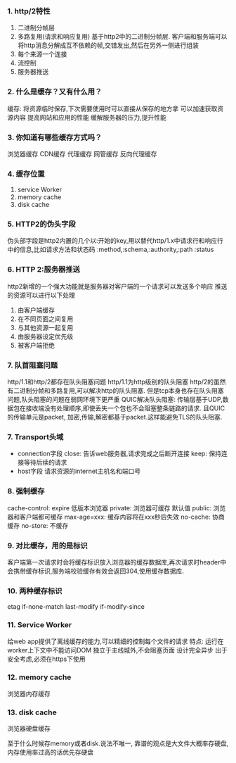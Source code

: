 ### 1. http/2特性
1. 二进制分帧层
2. 多路复用(请求和响应复用)
基于http2中的二进制分帧层. 客户端和服务端可以将http消息分解成互不依赖的帧,交错发出,然后在另外一侧进行组装
3. 每个来源一个连接
4. 流控制
5. 服务器推送

### 2. 什么是缓存？又有什么用？
缓存: 将资源临时保存,下次需要使用时可以直接从保存的地方拿
可以加速获取资源内容
提高网站和应用的性能
缓解服务器的压力,提升性能

### 3. 你知道有哪些缓存方式吗？
浏览器缓存
CDN缓存
代理缓存
网管缓存
反向代理缓存

### 4. 缓存位置
1. service Worker
2. memory cache
3. disk cache

### 5. HTTP2的伪头字段
伪头部字段是http2内置的几个以:开始的key,用以替代http/1.x中请求行和响应行中的信息,比如请求方法和状态码
:method,:schema,:authority,:path
:status

### 6. HTTP 2:服务器推送
http2新增的一个强大功能就是服务器对客户端的一个请求可以发送多个响应
推送的资源可以进行以下处理
1. 由客户端缓存
2. 在不同页面之间复用
3. 与其他资源一起复用
4. 由服务器设定优先级
5. 被客户端拒绝

### 7. 队首阻塞问题
http/1.1和http/2都存在队头阻塞问题
http/1.1为http级别的队头阻塞
http/2的虽然有二进制分帧和多路复用,可以解决http的队头阻塞. 但是tcp本身也存在队头阻塞问题,队头阻塞的问题在弱网环境下更严重
QUIC解决队头阻塞: 传输层基于UDP,数据包在接收端没有处理顺序,即使丢失一个包也不会阻塞整条链路的请求. 且QUIC的传输单元是packet, 加密,传输,解密都基于packet.这样能避免TLS的队头阻塞.

### 7. Transport头域
- connection字段
close: 告诉web服务器,请求完成之后断开连接
keep: 保持连接等待后续的请求
- host字段 请求资源的internet主机名和端口号

### 8. 强制缓存
cache-control: expire 低版本浏览器
private: 浏览器可缓存 默认值
public: 浏览器和客户端都可缓存
max-age=xxx: 缓存内容将在xxx秒后失效
no-cache: 协商缓存
no-store: 不缓存

### 9. 对比缓存，用的是标识
客户端第一次请求时会将缓存标识放入浏览器的缓存数据库,再次请求时header中会携带缓存标识,服务端校验缓存有效会返回304,使用缓存数据库.

### 10. 两种缓存标识
etag if-none-match
last-modify if-modify-since

### 11. Service Worker
给web app提供了离线缓存的能力,可以精细的控制每个文件的请求
特点:
运行在worker上下文中不能访问DOM
独立于主线城外,不会阻塞页面
设计完全异步
出于安全考虑,必须在https下使用

### 12. memory cache
浏览器内存缓存

### 13. disk cache
浏览器硬盘缓存

至于什么时候存memory或者disk.说法不唯一, 靠谱的观点是大文件大概率存硬盘,内存使用率过高的话优先存硬盘
